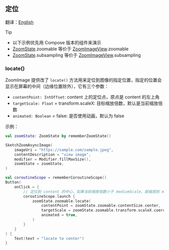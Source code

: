 ## 定位

翻译：[English](locate.md)

> [!TIP]
> * 以下示例优先用 Compose 版本的组件来演示
> * [ZoomState].zoomable 等价于 [ZoomImageView].zoomable
> * [ZoomState].subsampling 等价于 [ZoomImageView].subsampling

### locate()

ZoomImage 提供改了 `locate()` 方法用来定位到图像的指定位置，指定的位置会显示在屏幕的中间（边缘位置除外），它有三个参数：

* `contentPoint: IntOffset`: content 上的定位点，原点是 content 的左上角
* `targetScale: Float` = transform.scaleX: 目标缩放倍数，默认是当前缩放倍数
* `animated: Boolean` = false: 是否使用动画，默认为 false

示例：

```kotlin
val zoomState: ZoomState by rememberZoomState()

SketchZoomAsyncImage(
    imageUri = "https://sample.com/sample.jpeg",
    contentDescription = "view image",
    modifier = Modifier.fillMaxSize(),
    zoomState = zoomState,
)

val coroutineScope = rememberCoroutineScope()
Button(
    onClick = {
        // 定位到 content 的中心，如果当前缩放倍数小于 mediumScale，就缩放到 mediumScale
        coroutineScope.launch {
            zoomState.zoomable.locate(
                contentPoint = zoomState.zoomable.contentSize.center,
                targetScale = zoomState.zoomable.transform.scaleX.coerceAtLeast(zoomState.zoomable.mediumScale),
                animated = true,
            )
        }
    }
) {
    Text(text = "locate to center")
}
```

[ZoomImageView]: ../../zoomimage-view/src/main/kotlin/com/github/panpf/zoomimage/ZoomImageView.kt

[ZoomImage]: ../../zoomimage-compose/src/commonMain/kotlin/com/github/panpf/zoomimage/ZoomImage.kt

[ZoomState]: ../../zoomimage-compose/src/commonMain/kotlin/com/github/panpf/zoomimage/compose/ZoomState.kt